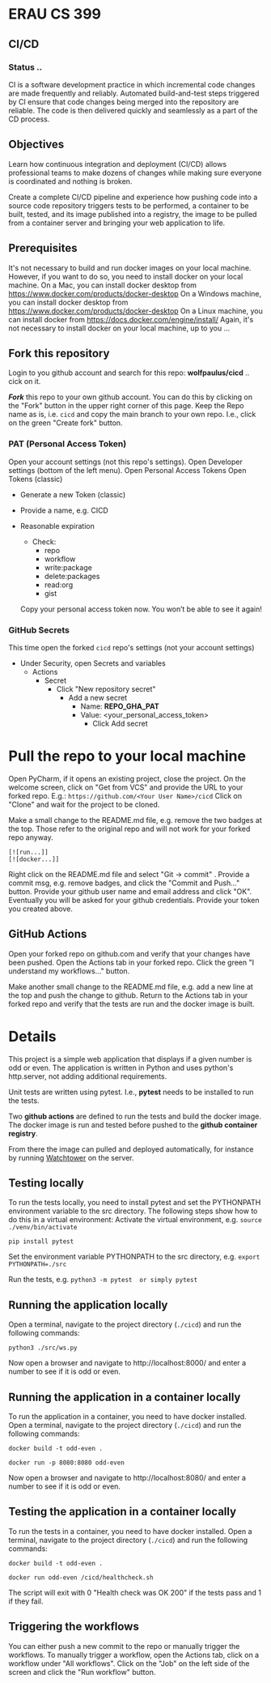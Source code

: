 # ERAU CS 399 
## CI/CD
### Status ..

CI is a software development practice in which incremental code changes are made frequently and reliably. 
Automated build-and-test steps triggered by CI ensure that code changes being merged into the repository are reliable. 
The code is then delivered quickly and seamlessly as a part of the CD process.

## Objectives
Learn how continuous integration and deployment (CI/CD) allows professional teams to make dozens of changes while 
making sure everyone is coordinated and nothing is broken. 

Create a complete CI/CD pipeline and experience how pushing code into a source code repository triggers tests to be 
performed, a container to be built, tested, and its image published into a registry, the image to be pulled from a 
container server and bringing your web application to life.

## Prerequisites
It's not necessary to build and run docker images on your local machine. 
However, if you want to do so, you need to install docker on your local machine.
On a Mac, you can install docker desktop from https://www.docker.com/products/docker-desktop
On a Windows machine, you can install docker desktop from https://www.docker.com/products/docker-desktop
On a Linux machine, you can install docker from https://docs.docker.com/engine/install/
Again, it's not necessary to install docker on your local machine, up to you ...

## Fork this repository
Login to you github account and search for this repo: **wolfpaulus/cicd** .. cick on it.

**_Fork_** this repo to your own github account.
You can do this by clicking on the "Fork" button in the upper right corner of this page.
Keep the Repo name as is, i.e. ```cicd``` and copy the main branch to your own repo. I.e., click on the green 
"Create fork" button.

### PAT (Personal Access Token)
Open your account settings (not this repo's settings). 
Open Developer settings (bottom of the left menu).
Open Personal Access Tokens
Open Tokens (classic)
- Generate a new Token (classic)
- Provide a name, e.g. CICD
- Reasonable expiration 
  - Check: 
    - repo
    - workflow
    - write:package
    - delete:packages
    - read:org
    - gist
    
  Copy your personal access token now. You won’t be able to see it again!

### GitHub Secrets
This time open the forked ```cicd``` repo's settings (not your account settings)
- Under Security, open Secrets and variables
  - Actions
    - Secret
      - Click "New repository secret"
        - Add a new secret
          - Name: **REPO_GHA_PAT**
          - Value: <your_personal_access_token>
            - Click Add secret  


# Pull the repo to your local machine
Open PyCharm, if it opens an existing project, close the project.
On the welcome screen, click on "Get from VCS" and provide the URL to your forked repo. E.g.:
```https://github.com/<Your User Name>/cicd```
Click on "Clone" and wait for the project to be cloned.
 
Make a small change to the README.md file, e.g. remove the two badges at the top. 
Those refer to the original repo and will not work for your forked repo anyway. 
```
[![run...]]
[![docker...]]
```
Right click on the README.md file and select "Git -> commit" .
Provide a commit msg, e.g. remove badges, and click the "Commit and Push..." button.
Provide your github user name and email address and click "OK".
Eventually you will be asked for your github credentials. Provide your token you created above.

## GitHub Actions
Open your forked repo on github.com and verify that your changes have been pushed.
Open the Actions tab in your forked repo.
Click the green "I understand my workflows..." button.

Make another small change to the README.md file, e.g. add a new line at the top and push the change to github.
Return to the Actions tab in your forked repo and verify that the tests are run and the docker image is built.

# Details
This project is a simple web application that displays if a given number is odd or even.
The application is written in Python and uses python's http.server, not adding additional requirements.

Unit tests are written using pytest. I.e., **pytest** needs to be installed to run the tests.

Two **github actions** are defined to run the tests and build the docker image.
The docker image is run and tested before pushed to the **github container registry**.

From there the image can pulled and deployed automatically, 
for instance by running [Watchtower](https://containrrr.dev/watchtower/) on the server.

## Testing locally
To run the tests locally, you need to install pytest and set the PYTHONPATH environment variable to the src directory.
The following steps show how to do this in a virtual environment:
Activate the virtual environment, e.g. 
```source ./venv/bin/activate```

```pip install pytest```

Set the environment variable PYTHONPATH to the src directory, e.g. 
```export PYTHONPATH=./src```

Run the tests, e.g. 
```python3 -m pytest  or simply pytest```

## Running the application locally
Open a terminal, navigate to the project directory (```./cicd```) and run the following commands:

```python3 ./src/ws.py```

Now open a browser and navigate to http://localhost:8000/ and enter a number to see if it is odd or even.

## Running the application in a container locally
To run the application in a container, you need to have docker installed.
Open a terminal, navigate to the project directory (```./cicd```) and run the following commands:

```docker build -t odd-even .```

```docker run -p 8080:8080 odd-even```

Now open a browser and navigate to http://localhost:8080/ and enter a number to see if it is odd or even.

## Testing the application in a container locally 
To run the tests in a container, you need to have docker installed.
Open a terminal, navigate to the project directory (```./cicd```) and run the following commands:

```docker build -t odd-even .```

```docker run odd-even /cicd/healthcheck.sh```

The script will exit with 0 "Health check was OK 200" if the tests pass and 1 if they fail.


## Triggering the workflows
You can either push a new commit to the repo or manually trigger the workflows.
To manually trigger a workflow, open the Actions tab, click on a workflow under "All workflows".
Click on the "Job" on the left side of the screen and click the "Run workflow" button.
